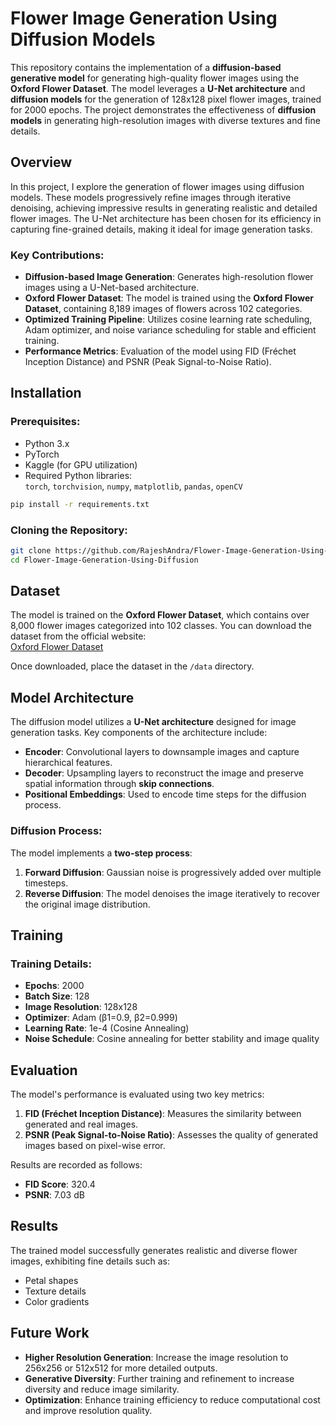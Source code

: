 # Flower Image Generation Using Diffusion Models

This repository contains the implementation of a **diffusion-based generative model** for generating high-quality flower images using the **Oxford Flower Dataset**. The model leverages a **U-Net architecture** and **diffusion models** for the generation of 128x128 pixel flower images, trained for 2000 epochs. The project demonstrates the effectiveness of **diffusion models** in generating high-resolution images with diverse textures and fine details.

## Overview

In this project, I explore the generation of flower images using diffusion models. These models progressively refine images through iterative denoising, achieving impressive results in generating realistic and detailed flower images. The U-Net architecture has been chosen for its efficiency in capturing fine-grained details, making it ideal for image generation tasks.

### Key Contributions:
- **Diffusion-based Image Generation**: Generates high-resolution flower images using a U-Net-based architecture.
- **Oxford Flower Dataset**: The model is trained using the **Oxford Flower Dataset**, containing 8,189 images of flowers across 102 categories.
- **Optimized Training Pipeline**: Utilizes cosine learning rate scheduling, Adam optimizer, and noise variance scheduling for stable and efficient training.
- **Performance Metrics**: Evaluation of the model using FID (Fréchet Inception Distance) and PSNR (Peak Signal-to-Noise Ratio).

## Installation

### Prerequisites:
- Python 3.x
- PyTorch
- Kaggle (for GPU utilization)
- Required Python libraries:  
  `torch`, `torchvision`, `numpy`, `matplotlib`, `pandas`, `openCV`

```bash
pip install -r requirements.txt
```

### Cloning the Repository:
```bash
git clone https://github.com/RajeshAndra/Flower-Image-Generation-Using-Diffusion.git
cd Flower-Image-Generation-Using-Diffusion
```

## Dataset

The model is trained on the **Oxford Flower Dataset**, which contains over 8,000 flower images categorized into 102 classes. You can download the dataset from the official website:  
[Oxford Flower Dataset](https://www.robots.ox.ac.uk/~vgg/data/flowers/)

Once downloaded, place the dataset in the `/data` directory.

## Model Architecture

The diffusion model utilizes a **U-Net architecture** designed for image generation tasks. Key components of the architecture include:
- **Encoder**: Convolutional layers to downsample images and capture hierarchical features.
- **Decoder**: Upsampling layers to reconstruct the image and preserve spatial information through **skip connections**.
- **Positional Embeddings**: Used to encode time steps for the diffusion process.

### Diffusion Process:
The model implements a **two-step process**:
1. **Forward Diffusion**: Gaussian noise is progressively added over multiple timesteps.
2. **Reverse Diffusion**: The model denoises the image iteratively to recover the original image distribution.

## Training

### Training Details:
- **Epochs**: 2000
- **Batch Size**: 128
- **Image Resolution**: 128x128
- **Optimizer**: Adam (β1=0.9, β2=0.999)
- **Learning Rate**: 1e-4 (Cosine Annealing)
- **Noise Schedule**: Cosine annealing for better stability and image quality

## Evaluation

The model's performance is evaluated using two key metrics:
1. **FID (Fréchet Inception Distance)**: Measures the similarity between generated and real images.
2. **PSNR (Peak Signal-to-Noise Ratio)**: Assesses the quality of generated images based on pixel-wise error.

Results are recorded as follows:
- **FID Score**: 320.4
- **PSNR**: 7.03 dB

## Results

The trained model successfully generates realistic and diverse flower images, exhibiting fine details such as:
- Petal shapes
- Texture details
- Color gradients

## Future Work

- **Higher Resolution Generation**: Increase the image resolution to 256x256 or 512x512 for more detailed outputs.
- **Generative Diversity**: Further training and refinement to increase diversity and reduce image similarity.
- **Optimization**: Enhance training efficiency to reduce computational cost and improve resolution quality.
